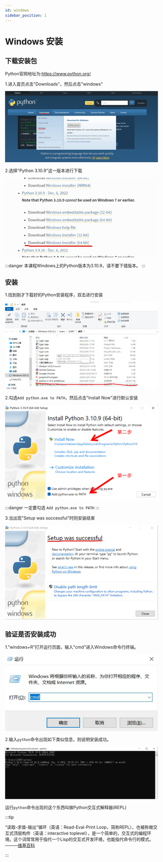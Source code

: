 ```yaml
---
id: windows
sidebar_position: 1
---
```


# Windows 安装

## 下载安装包

Python官网地址为:https://www.python.org/

1.进入首页点击"Downloads"，然后点击"windows"

![](./img/windows_python_1.png)

2.选择"Python 3.10.9"这一版本进行下载

![](./img/windows_python_2.png)

:::danger
本课程Windows上的Python版本为3.10.9，请不要下错版本。
:::

## 安装
1.找到刚才下载好的Python安装程序，双击进行安装

![](./img/windows_python_3.png)

2.勾选`Add python.exe to PATH`，然后点击"Install Now"进行默认安装

![](./img/windows_python_4.png)

:::danger
一定要勾选 `Add python.exe to PATH`
:::

3.当出现"Setup was successful"时则安装结束

![](./img/windows_python_5.png)

## 验证是否安装成功

1."windows+R"打开运行页面，输入"cmd"进入Windows命令行终端。

![](./img/windows_python_6.png)

2.输入`python`命令出现如下类似信息，则说明安装成功。

![](./img/windows_python_7.png)

运行`python`命令出现的这个东西叫做Python交互式解释器(REPL)

:::tip

“读取-求值-输出”循环（英语：Read-Eval-Print Loop，简称REPL），也被称做交互式顶层构件（英语：interactive toplevel），是一个简单的，交互式的编程环境。这个词常常用于指代一个Lisp的交互式开发环境，也能指代命令行的模式。———[维基百科](https://zh.m.wikipedia.org/zh-hans/%E8%AF%BB%E5%8F%96%EF%B9%A3%E6%B1%82%E5%80%BC%EF%B9%A3%E8%BE%93%E5%87%BA%E5%BE%AA%E7%8E%AF)

:::